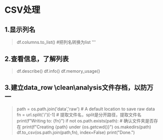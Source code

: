 # CSV处理
## 1.显示列名
> df.columns.to_list() #把列名转换为list
'''
## 2.查看信息，了解列表
> df.describe()
> df.info()
> df.memory_usage()
## 3.建立data_row \clean\analysis文件存档，以防万一
> path = os.path.join('data','raw') # A default location to save raw data
> fn   = url.split('/')[-1]         # 提取文件名，split是分开路径，提取文件名
> print(f"Writing to: {fn}")
> if not os.path.exists(path):      # 确认文件夹是否存在
    print(f"Creating {path} under {os.getcwd()}")
    os.makedirs(path)
> df.to_csv(os.path.join(path,fn), index=False)
> print("Done.")


